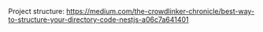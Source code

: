 Project structure: https://medium.com/the-crowdlinker-chronicle/best-way-to-structure-your-directory-code-nestjs-a06c7a641401
